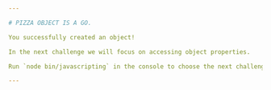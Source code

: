 ```yaml
---

# PIZZA OBJECT IS A GO.

You successfully created an object!

In the next challenge we will focus on accessing object properties.

Run `node bin/javascripting` in the console to choose the next challenge.

---
```

